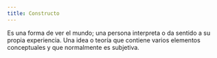```yaml
---
title: Constructo
---
```

Es una forma de ver el mundo; una persona interpreta o da sentido a su propia experiencia. Una idea o teoría que contiene varios elementos conceptuales y que normalmente es subjetiva.